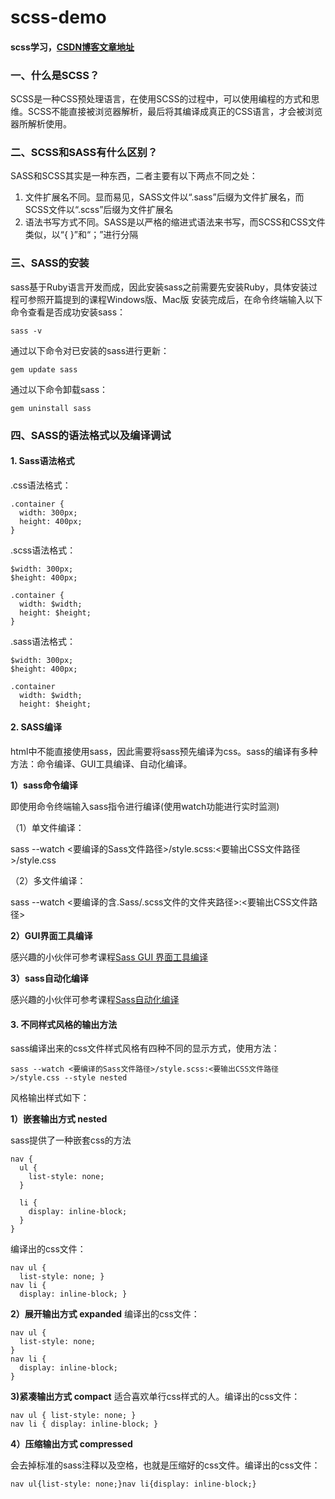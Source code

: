 # scss-demo
#### scss学习，[CSDN博客文章地址](https://blog.csdn.net/qq_41649879/article/details/84989306)

### 一、什么是SCSS？

SCSS是一种CSS预处理语言，在使用SCSS的过程中，可以使用编程的方式和思维。SCSS不能直接被浏览器解析，最后将其编译成真正的CSS语言，才会被浏览器所解析使用。

### 二、SCSS和SASS有什么区别？

SASS和SCSS其实是一种东西，二者主要有以下两点不同之处：

1. 文件扩展名不同。显而易见，SASS文件以“.sass”后缀为文件扩展名，而SCSS文件以“.scss”后缀为文件扩展名  
2. 语法书写方式不同。SASS是以严格的缩进式语法来书写，而SCSS和CSS文件类似，以“{ }”和“；”进行分隔

### 三、SASS的安装

sass基于Ruby语言开发而成，因此安装sass之前需要先安装Ruby，具体安装过程可参照开篇提到的课程Windows版、Mac版
安装完成后，在命令终端输入以下命令查看是否成功安装sass：

`sass -v`

通过以下命令对已安装的sass进行更新：

`gem update sass`

通过以下命令卸载sass：

`gem uninstall sass`

### 四、SASS的语法格式以及编译调试

#### 1. Sass语法格式

.css语法格式：
```
.container {
  width: 300px;
  height: 400px;
}
```
.scss语法格式：
```
$width: 300px;
$height: 400px;

.container {
  width: $width;
  height: $height;
}
```
.sass语法格式：
```
$width: 300px;
$height: 400px;

.container
  width: $width;
  height: $height;
```
#### 2. SASS编译

html中不能直接使用sass，因此需要将sass预先编译为css。sass的编译有多种方法：命令编译、GUI工具编译、自动化编译。

**1）sass命令编译**

即使用命令终端输入sass指令进行编译(使用watch功能进行实时监测)

（1）单文件编译：

sass --watch <要编译的Sass文件路径>/style.scss:<要输出CSS文件路径>/style.css

（2）多文件编译：

sass --watch <要编译的含.Sass/.scss文件的文件夹路径>:<要输出CSS文件路径>

**2）GUI界面工具编译**

感兴趣的小伙伴可参考课程[Sass GUI 界面工具编译​​​​​​​](https://www.imooc.com/code/6379)

**3）sass自动化编译**

感兴趣的小伙伴可参考课程[Sass自动化编译​​​​​​​](https://www.imooc.com/code/6380)

#### 3. 不同样式风格的输出方法

sass编译出来的css文件样式风格有四种不同的显示方式，使用方法：

`sass --watch <要编译的Sass文件路径>/style.scss:<要输出CSS文件路径>/style.css --style nested`

风格输出样式如下： 

**1）嵌套输出方式 nested**

sass提供了一种嵌套css的方法
```
nav {
  ul {
    list-style: none;
  }

  li { 
    display: inline-block; 
  }
}
```
编译出的css文件： 
```
nav ul {
  list-style: none; }
nav li {
  display: inline-block; }
```

**2）展开输出方式 expanded**
编译出的css文件： 
```
nav ul {
  list-style: none; 
}
nav li {
  display: inline-block; 
}
```
**3)紧凑输出方式 compact**
适合喜欢单行css样式的人。编译出的css文件： 
```
nav ul { list-style: none; }
nav li { display: inline-block; }
```
**4）压缩输出方式 compressed**

会去掉标准的sass注释以及空格，也就是压缩好的css文件。编译出的css文件： 
```
nav ul{list-style: none;}nav li{display: inline-block;}
```

